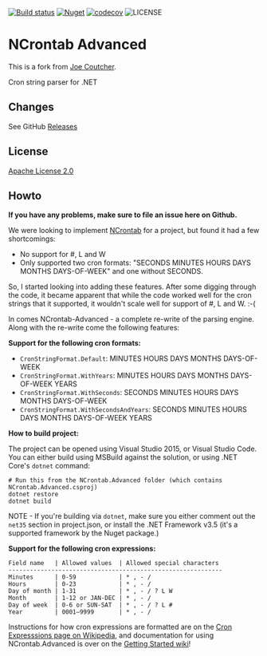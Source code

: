 [![Build status](https://github.com/visualon/NCrontab-Advanced/actions/workflows/build.yml/badge.svg)](https://github.com/visualon/NCrontab-Advanced/actions/workflows/build.yml)
[![Nuget](https://img.shields.io/nuget/v/VisualOn.NCrontab.Advanced)](https://www.nuget.org/packages/VisualOn.NCrontab.Advanced)
[![codecov](https://codecov.io/github/visualon/NCrontab-Advanced/branch/main/graph/badge.svg?token=HA21uSD3qB)](https://codecov.io/github/visualon/NCrontab-Advanced)
![LICENSE](https://img.shields.io/github/license/visualon/NCrontab-Advanced)

# NCrontab Advanced

This is a fork from [Joe Coutcher](https://github.com/jcoutch/NCrontab-Advanced).

Cron string parser for .NET

## Changes

See GitHub [Releases](https://github.com/visualon/NCrontab-Advanced/releases)

## License

[Apache License 2.0](LICENSE)

## Howto

**If you have any problems, make sure to file an issue here on Github.**

We were looking to implement [NCrontab](https://github.com/atifaziz/NCrontab) for a project, but found it had a few shortcomings:

- No support for #, L and W
- Only supported two cron formats: "SECONDS MINUTES HOURS DAYS MONTHS DAYS-OF-WEEK" and one without SECONDS.

So, I started looking into adding these features. After some digging through the code, it became apparent that while the code worked well for the cron strings that it supported, it wouldn't scale well for support of #, L and W. :-(

In comes NCrontab-Advanced - a complete re-write of the parsing engine. Along with the re-write come the following features:

**Support for the following cron formats:**

- `CronStringFormat.Default`: MINUTES HOURS DAYS MONTHS DAYS-OF-WEEK
- `CronStringFormat.WithYears`: MINUTES HOURS DAYS MONTHS DAYS-OF-WEEK YEARS
- `CronStringFormat.WithSeconds`: SECONDS MINUTES HOURS DAYS MONTHS DAYS-OF-WEEK
- `CronStringFormat.WithSecondsAndYears`: SECONDS MINUTES HOURS DAYS MONTHS DAYS-OF-WEEK YEARS

**How to build project:**

The project can be opened using Visual Studio 2015, or Visual Studio Code. You can either build using MSBuild against the solution, or using .NET Core's `dotnet` command:

```
# Run this from the NCrontab.Advanced folder (which contains NCrontab.Advanced.csproj)
dotnet restore
dotnet build
```

NOTE - If you're building via `dotnet`, make sure you either comment out the `net35` section in project.json, or install the .NET Framework v3.5 (it's a supported framework by the Nuget package.)

**Support for the following cron expressions:**

```
Field name   | Allowed values  | Allowed special characters
------------------------------------------------------------
Minutes      | 0-59            | * , - /
Hours        | 0-23            | * , - /
Day of month | 1-31            | * , - / ? L W
Month        | 1-12 or JAN-DEC | * , - /
Day of week  | 0-6 or SUN-SAT  | * , - / ? L #
Year         | 0001–9999       | * , - /
```

Instructions for how cron expressions are formatted are on the [Cron Expresssions page on Wikipedia](https://en.wikipedia.org/wiki/Cron#CRON_expression), and documentation for using NCrontab.Advanced is over on the [Getting Started wiki](https://github.com/jcoutch/NCrontab-Advanced/wiki/Getting-started)!

